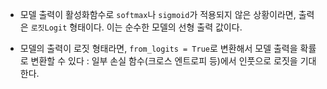 - 모델 출력이 활성화함수로 `softmax`나 `sigmoid`가 적용되지 않은 상황이라면, 출력은 `로짓Logit` 형태이다. 이는 순수한 모델의 선형 출력 값이다.

- 모델의 출력이 로짓 형태라면, `from_logits = True`로 변환해서 모델 출력을 확률로 변환할 수 있다 : 일부 손실 함수(크로스 엔트로피 등)에서 인풋으로 로짓을 기대한다.